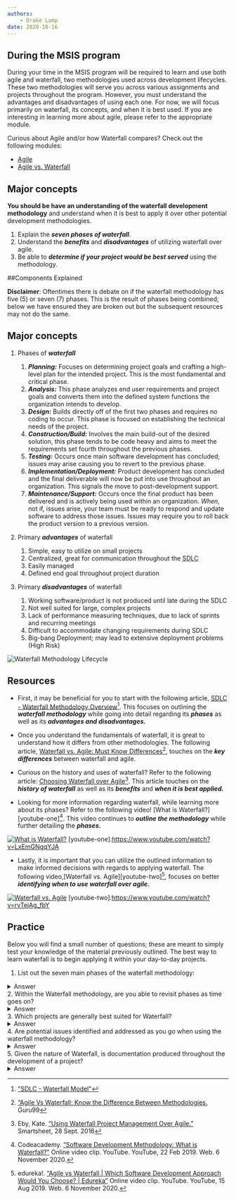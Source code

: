```yaml
---
authors:
    - Drake Lamp
date: 2020-10-16
---
```


## During the MSIS program

During your time in the MSIS program will be required to learn and use both agile and waterfall, two methodologies used across development lifecycles. These two methodologies will serve you across various assignments and projects throughout the program. However, you must understand the advantages and disadvantages of using each one. For now, we will focus primarily on waterfall, its concepts, and when it is best used. If you are interesting in learning more about agile, please refer to the appropriate module.

Curious about Agile and/or how Waterfall compares? Check out the following modules:
*  [Agile](/agile)
*  [Agile vs. Waterfall](/agile_waterfall)

## Major concepts

**You should be have an understanding of the waterfall development methodology** and understand when it is best to apply it over other potential development methodologies.

1. Explain the _**seven phases of waterfall**_.
2. Understand the _**benefits**_ and _**disadvantages**_ of utilizing waterfall over agile.
3. Be able to _**determine if your project would be best served**_ using the methodology.

##Components Explained

**Disclaimer**: Oftentimes there is debate on if the waterfall methodology has five (5) or seven (7) phases. This is the  result of phases being combined; below we have ensured they are broken out but the subsequent resources may not do the same.

## Major concepts

1. Phases of _**waterfall**_
    1. _**Planning:**_ Focuses on determining project goals and crafting a high-level plan for the intended project. This is the most fundamental and critical phase.
    2. _**Analysis:**_ This phase analyzes end user requirements and project goals and converts them into the defined system functions the organization intends to develop.
    3. _**Design:**_ Builds directly off of the first two phases and requires no coding to occur. This phase is  focused on establishing the technical needs of the project.
    4. _**Construction/Build:**_ Involves the main build-out of the desired solution, this phase tends to be code heavy and aims to meet the requirements set fourth throughout the previous phases.  
    5. _**Testing:**_ Occurs once main software development has concluded; issues may arise causing you to revert to the previous phase.
    6. _**Implementation/Deployment:**_ Product development has concluded and the final deliverable will now be put into use throughout an organization. This signals the move to post-development support.
    7. _**Maintenance/Support:**_ Occurs once the final product has been delivered and is actively being used within an organization. _When_, not if, issues arise, your team must be ready to respond and update  software to address those issues. Issues may require you to roll back the product version to a previous version.
2. Primary _**advantages**_ of waterfall
    1. Simple, easy to utilize on small projects
    2. Centralized, great for communication throughout the <abbr title = "Software Development Lifecycle"> SDLC </abbr>
    3. Easily managed
    4. Defined end goal throughout project duration

3. Primary _**disadvantages**_ of waterfall
    1. Working software/product is not produced until late during the SDLC
    2. Not well suited for large, complex projects
    3. Lack of performance measuring techniques, due to lack of sprints and recurring meetings
    4. Difficult to accommodate changing requirements during SDLC
    5. Big-bang Deployment; may lead to extensive deployment problems (High Risk)

![Waterfall Methodology Lifecycle](/images/waterfall_lifecycle.png "Phases of Waterfall development")

<!-- waterfall is dead -->

## Resources

*  First, it may be beneficial for you to start with the following article, [SDLC - Waterfall Methodology Overview][tutorials-point][^citation-one]. This focuses on outlining the _**waterfall methodology**_ while going into detail regarding its _**phases**_ as well as its _**advantages and disadvantages.**_

[tutorials-point]:https://www.tutorialspoint.com/sdlc/sdlc_waterfall_model.htm
[^citation-one]: ["SDLC - Waterfall Model"](https://www.tutorialspoint.com/sdlc/sdlc_waterfall_model.htm)

*  Once you understand the fundamentals of waterfall, it is great to understand how it differs from other methodologies. The following article, [Waterfall vs. Agile: Must Know Differences][guru-article][^citation-two], touches on the _**key differences**_ between waterfall and agile.

[guru-article]:https://www.guru99.com/waterfall-vs-agile.html
[^citation-two]:[“Agile Vs Waterfall: Know the Difference Between Methodologies.](https:/8/www.guru99.com/waterfall-vs-agile.html) Guru99

*  Curious on the history and uses of waterfall? Refer to the following article: [Choosing Waterfall over Agile][smartsheet][^citation-three]. This article touches on the _**history of waterfall**_ as well as its _**benefits**_ and _**when it is best applied.**_

[smartsheet]:https://www.smartsheet.com/when-choose-waterfall-project-management-over-agile
[^citation-three]: Eby, Kate. [“Using Waterfall Project Management Over Agile.”](https://www.smartsheet.com/when-choose-waterfall-project-management-over-agile) Smartsheet, 28 Sept. 2016

*  Looking for more information regarding waterfall, while learning more about its phases? Refer to the following video! [What is Waterfall?][youtube-one][^citation-four]. This video continues to _**outline the methodology**_ while further detailing the _**phases.**_

[![What is Waterfall?](https://img.youtube.com/vi/LxEmGNgqYJA/0.jpg)](https://www.youtube.com/watch?v=LxEmGNgqYJA)
[youtube-one]:https://www.youtube.com/watch?v=LxEmGNgqYJA
[^citation-four]: Codeacademy. [“Software Development Methodology: What is Waterfall?”](https://www.youtube.com/watch?v=LxEmGNgqYJA) Online video clip. YouTube. YouTube, 22 Feb 2019. Web. 6 November 2020.

*  Lastly, it is important that you can utilize the  outlined information to make informed decisions with regards to applying waterfall. The following video,[Waterfall vs. Agile][youtube-two][^citation-five], focuses on better _**identifying when to use waterfall over agile.**_

[![Waterfall vs. Agile](https://img.youtube.com/vi/rvTejAg_fbY/0.jpg)](https://www.youtube.com/watch?v=rvTejAg_fbY)
[youtube-two]:https://www.youtube.com/watch?v=rvTejAg_fbY
[^citation-five]: edureka!. [“Agile vs Waterfall | Which Software Development Approach Would You Choose? | Edureka”](https://www.youtube.com/watch?v=rvTejAg_fbY) Online video clip. YouTube. YouTube, 15 Aug 2019. Web. 6 November 2020.

## Practice

Below you will find a small number of questions; these are meant to simply test your knowledge of the material previously outlined. The best way to learn waterfall is to begin applying it within your day-to-day projects.

1. List out the seven main phases of the waterfall methodology:
<details class="example">
<summary>Answer</summary>
  Planning, Analysis, Design, Construction/Build, Testing, Implementation/Deployment, Maintenance/Support
</details>
2. Within the Waterfall methodology, are you able to revisit phases as time goes on?
<details class="example">
<summary>Answer</summary>
  Yes, the waterfall methodology does allow teams to move between phases as necessary
  throughout implementation and maintenance.
</details>
3. Which projects are generally best suited for Waterfall?
<details class="example">
<summary>Answer</summary>
  Non-chaotic, short term projects with a clear end goal
</details>
4. Are potential issues identified and addressed as you go when using the waterfall methodology?
<details class="example">
<summary>Answer</summary>
  No, if your goal is to identify issues as you build out a solution it is best you look at the
  Agile methodology. Waterfall does not aide itself well to continuous development.
</details>
5. Given the nature of Waterfall, is documentation produced throughout the development of a project?
<details class="example">
<summary>Answer</summary>
  Yes, one of the advantages of the Waterfall methodology is that documentation is
  generated throughout the process.
</details>

[wf-practice]:/images/wf-practice.pdf
